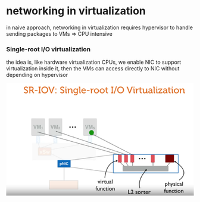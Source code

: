 # networking in virtualization

in naive approach, networking in virtualization requires hypervisor to handle sending packages to VMs => CPU intensive

### Single-root I/O virtualization

the idea is, like hardware virtualization CPUs, we enable NIC to support virtualization inside it, then the VMs can access directly to NIC without depending on hypervisor

![](2023-04-10-17-34-33.png)